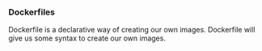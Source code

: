 ### Dockerfiles 
Dockerfile is a declarative way of creating our own images. Dockerfile will give us some syntax to create our own images.
